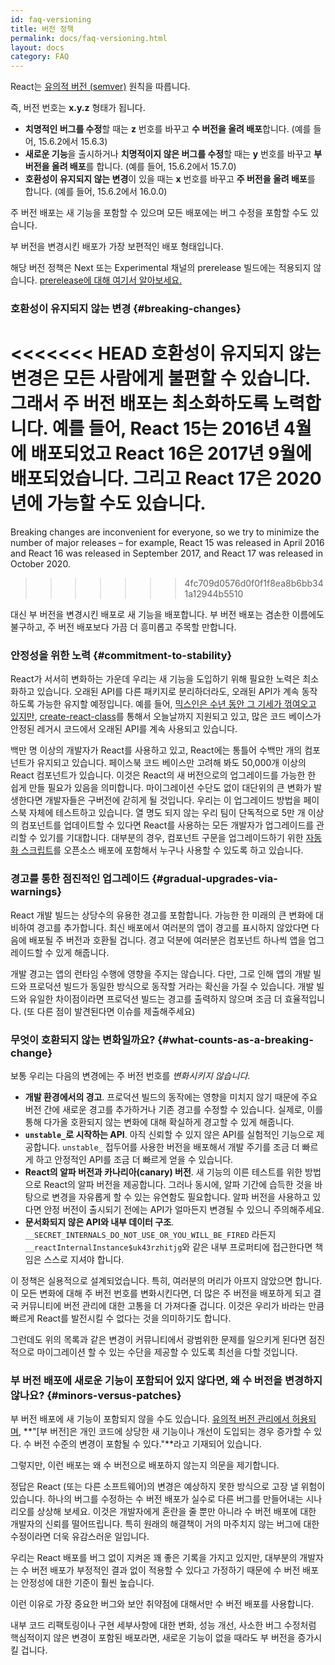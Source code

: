 ```yaml
---
id: faq-versioning
title: 버전 정책
permalink: docs/faq-versioning.html
layout: docs
category: FAQ
---
```


React는 [유의적 버전 (semver)](https://semver.org/) 원칙을 따릅니다.

즉, 버전 번호는 **x.y.z** 형태가 됩니다.

* **치명적인 버그를 수정**할 때는 **z** 번호를 바꾸고 **수 버전을 올려 배포**합니다. (예를 들어, 15.6.2에서 15.6.3)
* **새로운 기능**을 출시하거나 **치명적이지 않은 버그를 수정**할 때는 **y** 번호를 바꾸고 **부 버전을 올려 배포**를 합니다. (예를 들어, 15.6.2에서 15.7.0)
* **호환성이 유지되지 않는 변경**이 있을 때는 **x** 번호를 바꾸고 **주 버전을 올려 배포**를 합니다. (예를 들어, 15.6.2에서 16.0.0)

주 버전 배포는 새 기능을 포함할 수 있으며 모든 배포에는 버그 수정을 포함할 수도 있습니다.

부 버전을 변경시킨 배포가 가장 보편적인 배포 형태입니다.

해당 버전 정책은 Next 또는 Experimental 채널의 prerelease 빌드에는 적용되지 않습니다. [prerelease에 대해 여기서 알아보세요.](/docs/release-channels.html)

### 호환성이 유지되지 않는 변경 {#breaking-changes}

<<<<<<< HEAD
호환성이 유지되지 않는 변경은 모든 사람에게 불편할 수 있습니다. 그래서 주 버전 배포는 최소화하도록 노력합니다. 예를 들어, React 15는 2016년 4월에 배포되었고 React 16은 2017년 9월에 배포되었습니다. 그리고 React 17은 2020년에 가능할 수도 있습니다.
=======
Breaking changes are inconvenient for everyone, so we try to minimize the number of major releases – for example, React 15 was released in April 2016 and React 16 was released in September 2017, and React 17 was released in October 2020.
>>>>>>> 4fc709d0576d0f0f1f8ea8b6bb341a12944b5510

대신 부 버전을 변경시킨 배포로 새 기능을 배포합니다. 부 버전 배포는 겸손한 이름에도 불구하고, 주 버전 배포보다 가끔 더 흥미롭고 주목할 만합니다.

### 안정성을 위한 노력 {#commitment-to-stability}

React가 서서히 변화하는 가운데 우리는 새 기능을 도입하기 위해 필요한 노력은 최소화하고 있습니다. 오래된 API를 다른 패키지로 분리하더라도, 오래된 API가 계속 동작하도록 가능한 유지할 예정입니다. 예를 들어, [믹스인은 수년 동안 그 기세가 꺾여오고 있지만](/blog/2016/07/13/mixins-considered-harmful.html), [create-react-class](/docs/react-without-es6.html#mixins)를 통해서 오늘날까지 지원되고 있고, 많은 코드 베이스가 안정된 레거시 코드에서 오래된 API를 계속 사용되고 있습니다.

백만 명 이상의 개발자가 React를 사용하고 있고, React에는 통틀어 수백만 개의 컴포넌트가 유지되고 있습니다. 페이스북 코드 베이스만 고려해 봐도 50,000개 이상의 React 컴포넌트가 있습니다. 이것은 React의 새 버전으로의 업그레이드를 가능한 한 쉽게 만들 필요가 있음을 의미합니다. 마이그레이션 수단도 없이 대단위의 큰 변화가 발생한다면 개발자들은 구버전에 갇히게 될 것입니다. 우리는 이 업그레이드 방법을 페이스북 자체에 테스트하고 있습니다. 열 명도 되지 않는 우리 팀이 단독적으로 5만 개 이상의 컴포넌트를 업데이트할 수 있다면 React를 사용하는 모든 개발자가 업그레이드를 관리할 수 있기를 기대합니다. 대부분의 경우, 컴포넌트 구문을 업그레이드하기 위한 [자동화 스크립트](https://github.com/reactjs/react-codemod)를 오픈소스 배포에 포함해서 누구나 사용할 수 있도록 하고 있습니다.

### 경고를 통한 점진적인 업그레이드 {#gradual-upgrades-via-warnings}

React 개발 빌드는 상당수의 유용한 경고를 포함합니다. 가능한 한 미래의 큰 변화에 대비하여 경고를 추가합니다. 최신 배포에서 여러분의 앱이 경고를 표시하지 않았다면 다음에 배포될 주 버전과 호환될 겁니다. 경고 덕분에 여러분은 컴포넌트 하나씩 앱을 업그레이드할 수 있게 해줍니다.

개발 경고는 앱의 런타임 수행에 영향을 주지는 않습니다. 다만, 그로 인해 앱의 개발 빌드와 프로덕션 빌드가 동일한 방식으로 동작할 거라는 확신을 가질 수 있습니다. 개발 빌드와 유일한 차이점이라면 프로덕션 빌드는 경고를 출력하지 않으며 조금 더 효율적입니다. (또 다른 점이 발견된다면 이슈를 제출해주세요)

### 무엇이 호환되지 않는 변화일까요? {#what-counts-as-a-breaking-change}

보통 우리는 다음의 변경에는 주 버전 번호를 *변화시키지 않습니다*.

* **개발 환경에서의 경고**. 프로덕션 빌드의 동작에는 영향을 미치지 않기 때문에 주요 버전 간에 새로운 경고를 추가하거나 기존 경고를 수정할 수 있습니다. 실제로, 이를 통해 다가올 호환되지 않는 변화에 대해 확실하게 경고할 수 있게 해줍니다.
* **`unstable_`로 시작하는 API**. 아직 신뢰할 수 있지 않은 API를 실험적인 기능으로 제공합니다. `unstable_` 접두어를 사용한 버전을 배포해서 개발 주기를 조금 더 빠르게 하고 안정적인 API를 조금 더 빠르게 얻을 수 있습니다.
* **React의 알파 버전과 카나리아(canary) 버전**. 새 기능의 이른 테스트를 위한 방법으로 React의 알파 버전을 제공합니다. 그러나 동시에, 알파 기간에 습득한 것을 바탕으로 변경을 자유롭게 할 수 있는 유연함도 필요합니다. 알파 버전을 사용하고 있다면 안정 버전이 출시되기 전에는 API가 얼마든지 변경될 수 있으니 주의해주세요.
* **문서화되지 않은 API와 내부 데이터 구조**. `__SECRET_INTERNALS_DO_NOT_USE_OR_YOU_WILL_BE_FIRED` 라든지 `__reactInternalInstance$uk43rzhitjg`와 같은 내부 프로퍼티에 접근한다면 책임은 스스로 지셔야 합니다.

이 정책은 실용적으로 설계되었습니다. 특히, 여러분의 머리가 아프지 않았으면 합니다. 이 모든 변화에 대해 주 버전 번호를 변화시킨다면, 더 많은 주 버전을 배포하게 되고 결국 커뮤니티에 버전 관리에 대한 고통을 더 가져다줄 겁니다. 이것은 우리가 바라는 만큼 빠르게 React를 발전시킬 수 없다는 것을 의미하기도 합니다.

그런데도 위의 목록과 같은 변경이 커뮤니티에서 광범위한 문제를 일으키게 된다면 점진적으로 마이그레이션 할 수 있는 수단을 제공할 수 있도록 최선을 다할 것입니다.

### 부 버전 배포에 새로운 기능이 포함되어 있지 않다면, 왜 수 버전을 변경하지 않나요? {#minors-versus-patches}

부 버전 배포에 새 기능이 포함되지 않을 수도 있습니다. [유의적 버전 관리에서 허용되며](https://semver.org/#spec-item-7), **"[부 버전]은 개인 코드에 상당한 새 기능이나 개선이 도입되는 경우 증가할 수 있다. 수 버전 수준의 변경이 포함될 수 있다."**라고 기재되어 있습니다.

그렇지만, 이런 배포는 왜 수 버전으로 배포하지 않는지 의문을 제기합니다.

정답은 React (또는 다른 소프트웨어)의 변경은 예상하지 못한 방식으로 고장 낼 위험이 있습니다. 하나의 버그를 수정하는 수 버전 배포가 실수로 다른 버그를 만들어내는 시나리오를 상상해 보세요. 이것은 개발자에게 혼란을 줄 뿐만 아니라 수 버전 배포에 대한 개발자의 신뢰를 떨어뜨립니다. 특히 원래의 해결책이 거의 마주치지 않는 버그에 대한 수정이라면 더욱 유감스러운 일입니다.

우리는 React 배포를 버그 없이 지켜온 꽤 좋은 기록을 가지고 있지만, 대부분의 개발자는 수 버전 배포가 부정적인 결과 없이 적용할 수 있다고 가정하기 때문에 수 버전 배포는 안정성에 대한 기준이 훨씬 높습니다.

이런 이유로 가장 중요한 버그와 보안 취약점에 대해서만 수 버전 배포를 사용합니다.

내부 코드 리팩토링이나 구현 세부사항에 대한 변화, 성능 개선, 사소한 버그 수정처럼 핵심적이지 않은 변경이 포함된 배포라면, 새로운 기능이 없을 때라도 부 버전을 증가시킬 겁니다.
